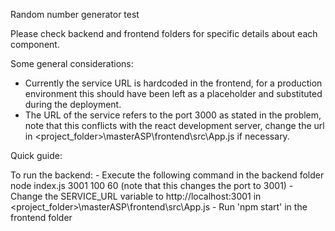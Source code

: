 Random number generator test

Please check backend and frontend folders for specific details about each component.

Some general considerations:

- Currently the service URL is hardcoded in the frontend, for a production environment this should have been left as a placeholder and substituted during the deployment.
- The URL of the service refers to the port 3000 as stated in the problem, note that this conflicts with the react development server, change the url in <project_folder>\masterASP\frontend\src\App.js if necessary.

Quick guide:

To run the backend:
	- Execute the following command in the backend folder
	 node index.js 3001 100 60
	 (note that this changes the port to 3001)
	- Change the SERVICE_URL variable to http://localhost:3001 in <project_folder>\masterASP\frontend\src\App.js
	- Run 'npm start' in the frontend folder